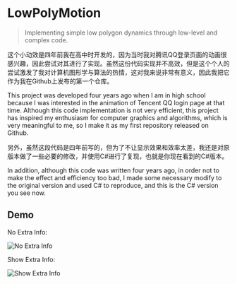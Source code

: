 # LowPolyMotion
> Implementing simple low polygon dynamics through low-level and complex code.

这个小动效是四年前我在高中时开发的，因为当时我对腾讯QQ登录页面的动画很感兴趣，因此尝试对其进行了实现。虽然这份代码实现并不高效，但是这个个人的尝试激发了我对计算机图形学与算法的热情，这对我来说非常有意义，因此我把它作为我在Github上发布的第一个仓库。

This project was developed four years ago when I am in high school because I was interested in the animation of Tencent QQ login page at that time. Although this code implementation is not very efficient, this project has inspired my enthusiasm for computer graphics and algorithms, which is very meaningful to me, so I make it as my first repository released on Github.

另外，虽然这段代码是四年前写的，但为了不让显示效果和效率太差，我还是对原版本做了一些必要的修改，并使用C#进行了复现，也就是你现在看到的C#版本。

In addition, although this code was written four years ago, in order not to make the effect and efficiency too bad, I made some necessary modify to the original version and used C# to reproduce, and this is the C# version you see now.

## Demo

No Extra Info:

![No Extra Info](https://i.loli.net/2019/09/07/i76EzMdhvGgl3RK.gif)

Show Extra Info:

![Show Extra Info](https://i.loli.net/2019/09/07/iWbu4AEsmcTDCQp.gif)